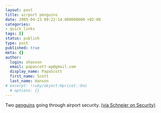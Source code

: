 ```yaml
---
layout: post
title: airport penguins
date: 2005-04-23 09:22:14.000000000 +02:00
categories:
- quick links
tags: []
status: publish
type: post
published: true
meta: {}
author:
  login: shanson
  email: papascott-wp@gmail.com
  display_name: PapaScott
  first_name: Scott
  last_name: Hanson
# excerpt: !ruby/object:Hpricot::Doc
  # options: {}
---
```

<p>Two <a href="http://www.thedenverchannel.com/slideshow/4402056/detail.html?qs=;s=1;w=320">penguins</a> going through airport security. <a href="http://www.schneier.com/blog/archives/2005/04/airline_securit_1.html">(via Schneier on Security)</a></p>
